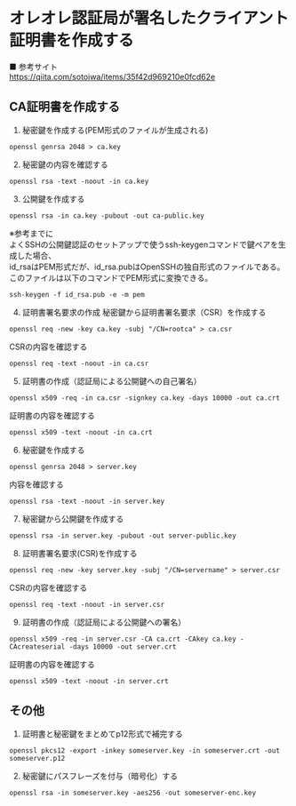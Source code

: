 # オレオレ認証局が署名したクライアント証明書を作成する

■ 参考サイト  
https://qiita.com/sotoiwa/items/35f42d969210e0fcd62e

## CA証明書を作成する
1. 秘密鍵を作成する(PEM形式のファイルが生成される) 
  ```
  openssl genrsa 2048 > ca.key
  ```
2. 秘密鍵の内容を確認する
  ```
  openssl rsa -text -noout -in ca.key
  ```
3. 公開鍵を作成する
  ```
  openssl rsa -in ca.key -pubout -out ca-public.key
  ```

  ※参考までに  
  よくSSHの公開鍵認証のセットアップで使うssh-keygenコマンドで鍵ペアを生成した場合、  
  id_rsaはPEM形式だが、id_rsa.pubはOpenSSHの独自形式のファイルである。  
  このファイルは以下のコマンドでPEM形式に変換できる。

  ```
  ssh-keygen -f id_rsa.pub -e -m pem
  ```

4. 証明書署名要求の作成
  秘密鍵から証明書署名要求（CSR）を作成する
  ```
  openssl req -new -key ca.key -subj "/CN=rootca" > ca.csr
  ```
  CSRの内容を確認する
  ```
  openssl req -text -noout -in ca.csr
  ```
5. 証明書の作成（認証局による公開鍵への自己署名）
  ```
  openssl x509 -req -in ca.csr -signkey ca.key -days 10000 -out ca.crt
  ```
  証明書の内容を確認する
  ```
  openssl x509 -text -noout -in ca.crt
  ```
6. 秘密鍵を作成する
  ```
  openssl genrsa 2048 > server.key
  ```
  内容を確認する
  ```
  openssl rsa -text -noout -in server.key
  ```
7. 秘密鍵から公開鍵を作成する
  ```
  openssl rsa -in server.key -pubout -out server-public.key
  ```
8. 証明書署名要求(CSR)を作成する
  ```
  openssl req -new -key server.key -subj "/CN=servername" > server.csr
  ```
  CSRの内容を確認する
  ```
  openssl req -text -noout -in server.csr
  ```
9. 証明書の作成（認証局による公開鍵への署名）
  ```
  openssl x509 -req -in server.csr -CA ca.crt -CAkey ca.key -CAcreateserial -days 10000 -out server.crt
  ```
  証明書の内容を確認する
  ```
  openssl x509 -text -noout -in server.crt
  ```

## その他
1. 証明書と秘密鍵をまとめてp12形式で補完する
  ```
  openssl pkcs12 -export -inkey someserver.key -in someserver.crt -out someserver.p12
  ```
2. 秘密鍵にパスフレーズを付与（暗号化）する
  ```
  openssl rsa -in someserver.key -aes256 -out someserver-enc.key
  ```
